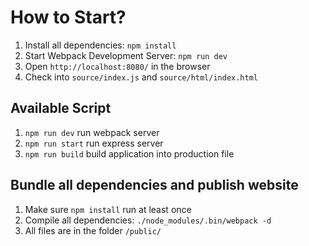 # How to Start?
1. Install all dependencies:
`npm install`
2. Start Webpack Development Server:
`npm run dev`
3. Open `http://localhost:8080/` in the browser
4. Check into `source/index.js` and `source/html/index.html`

## Available Script
1. `npm run dev` run webpack server
2. `npm run start` run express server
3. `npm run build` build application into production file

## Bundle all dependencies and publish website
1. Make sure `npm install` run at least once
2. Compile all dependencies: `./node_modules/.bin/webpack -d`
3. All files are in the folder `/public/`
